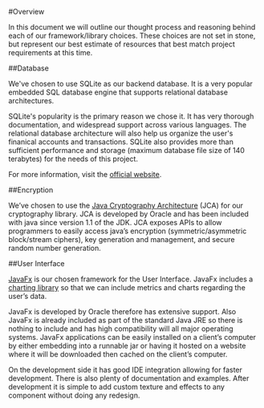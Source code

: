 #Overview

In this document we will outline our thought process and reasoning behind each of our framework/library choices. These choices are not set in stone, but represent our best estimate of resources that best match project requirements at this time.

##Database

We've chosen to use SQLite as our backend database. It is a very popular embedded SQL database engine that supports relational database architectures.

SQLite's popularity is the primary reason we chose it. It has very thorough documentation, and widespread support across various languages. The relational database architecture will also help us organize the user's finanical accounts and transactions. SQLite also provides more than sufficient performance and storage (maximum database file size of 140 terabytes) for the needs of this project.

For more information, visit the [official website](https://www.sqlite.org/).

##Encryption

We’ve chosen to use the [Java Cryptography Architecture](https://docs.oracle.com/javase/8/docs/technotes/guides/security/crypto/CryptoSpec.html) (JCA) for our cryptography library. JCA is developed by Oracle and has been included with java since version 1.1 of the JDK. JCA exposes APIs to allow programmers to easily access java’s encryption (symmetric/asymmetric block/stream ciphers), key generation and management, and secure random number generation.

##User Interface

[JavaFx](http://docs.oracle.com/javafx/) is our chosen framework for the User Interface. JavaFx includes a [charting library](http://docs.oracle.com/javafx/2/charts/jfxpub-charts.htm) so that we can include metrics and charts regarding the user’s data. 

JavaFx is developed by Oracle therefore has extensive support. Also JavaFx is already included as part of the standard Java JRE so there is nothing to include and has high compatibility will all major operating systems. JavaFx applications can be easily installed on a client’s computer by either embedding into a runnable jar or having it hosted on a website where it will be downloaded then cached on the client’s computer.

On the development side it has good IDE integration allowing for faster development. There is also plenty of documentation and examples. After development it is simple to add custom texture and effects to any component without doing any redesign.
